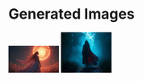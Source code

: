 # Generated Images



<img src="2025_07_24_01.png" width="100"/> <img src="2025_07_24_02.png" width="100"/>